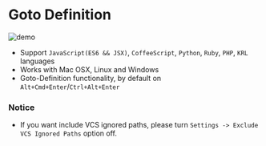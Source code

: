 # Goto Definition

![demo](http://ww1.sinaimg.cn/large/71ef46c1jw1f0f2vkw1aeg218f0p77rg.gif)

* Support `JavaScript(ES6 && JSX)`, `CoffeeScript`, `Python`, `Ruby`, `PHP`, `KRL` languages
* Works with Mac OSX, Linux and Windows
* Goto-Definition functionality, by default on `Alt+Cmd+Enter`/`Ctrl+Alt+Enter`

### Notice

* If you want include VCS ignored paths, please turn `Settings -> Exclude VCS Ignored Paths` option off.
